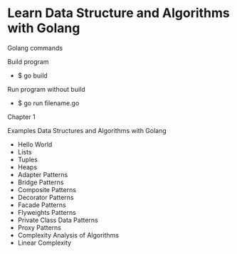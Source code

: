 # Learn Data Structure and Algorithms with Golang

Golang commands

Build program
 * $ go build

Run program without build
 * $ go run filename.go


Chapter 1

Examples Data Structures and Algorithms with Golang

 * Hello World
 * Lists
 * Tuples
 * Heaps
 * Adapter Patterns
 * Bridge Patterns
 * Composite Patterns
 * Decorator Patterns
 * Facade Patterns
 * Flyweights Patterns
 * Private Class Data Patterns
 * Proxy Patterns
 * Complexity Analysis of Algorithms
 * Linear Complexity
